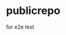 # publicrepo
for e2e test





























































































































































































































































































































































































































































































































































































































































































































































































































































































































































































































































































































































































































































































































































































































































































































































































































































































































































































































































































































































































































































